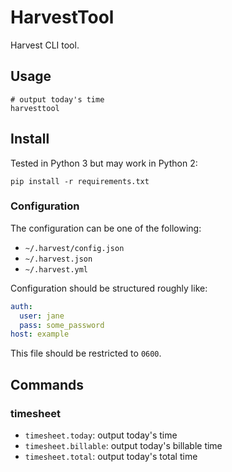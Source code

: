 # HarvestTool

Harvest CLI tool.

## Usage

```
# output today's time
harvesttool
```

## Install

Tested in Python 3 but may work in Python 2:

```
pip install -r requirements.txt
```

### Configuration

The configuration can be one of the following:

* `~/.harvest/config.json`
* `~/.harvest.json`
* `~/.harvest.yml`

Configuration should be structured roughly like:

```yaml
auth:
  user: jane
  pass: some_password
host: example
```

This file should be restricted to `0600`.

## Commands

### timesheet

* `timesheet.today`: output today's time
* `timesheet.billable`: output today's billable time
* `timesheet.total`: output today's total time
